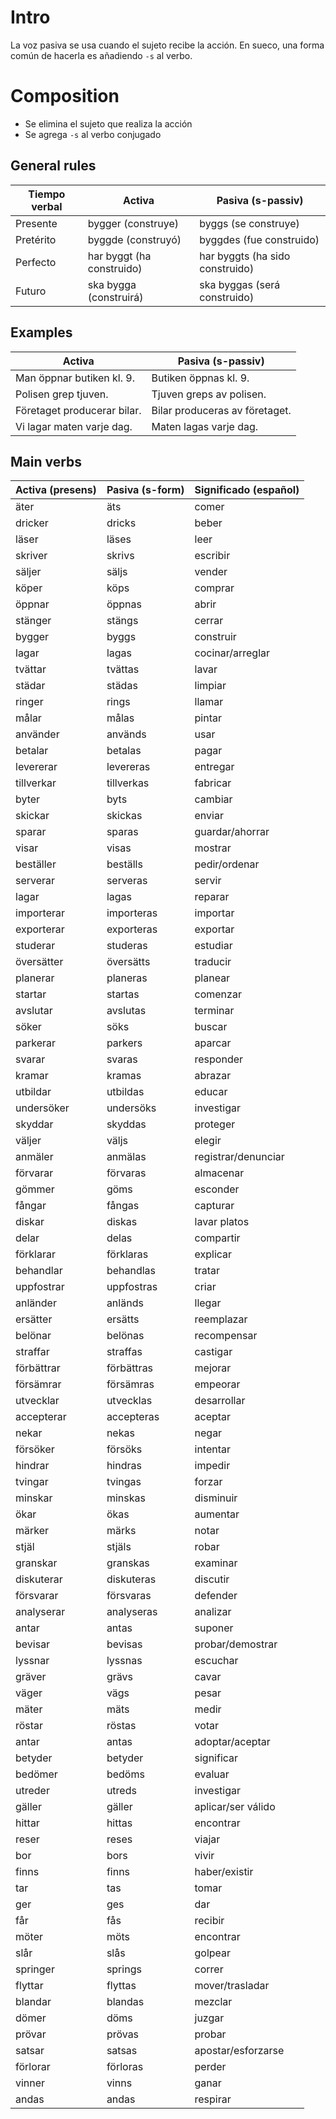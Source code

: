 # Intro

La voz pasiva se usa cuando el sujeto recibe la acción. En sueco, una forma común de hacerla es añadiendo `-s` al verbo.

# Composition

- Se elimina el sujeto que realiza la acción
- Se agrega `-s` al verbo conjugado

## General rules

| Tiempo verbal | Activa                    | Pasiva (s-passiv)               |
| ------------- | ------------------------- | ------------------------------- |
| Presente      | bygger (construye)        | byggs (se construye)            |
| Pretérito     | byggde (construyó)        | byggdes (fue construido)        |
| Perfecto      | har byggt (ha construido) | har byggts (ha sido construido) |
| Futuro        | ska bygga (construirá)    | ska byggas (será construido)    |

## Examples

| Activa                      | Pasiva (s-passiv)              |
| --------------------------- | ------------------------------ |
| Man öppnar butiken kl. 9.   | Butiken öppnas kl. 9.          |
| Polisen grep tjuven.        | Tjuven greps av polisen.       |
| Företaget producerar bilar. | Bilar produceras av företaget. |
| Vi lagar maten varje dag.   | Maten lagas varje dag.         |

## Main verbs

| Activa (presens) | Pasiva (s-form) | Significado (español) |
|------------------|------------------|-------------------------|
| äter             | äts              | comer                   |
| dricker          | dricks           | beber                   |
| läser            | läses            | leer                    |
| skriver          | skrivs           | escribir                |
| säljer           | säljs            | vender                  |
| köper            | köps             | comprar                 |
| öppnar           | öppnas           | abrir                   |
| stänger          | stängs           | cerrar                  |
| bygger           | byggs            | construir               |
| lagar            | lagas            | cocinar/arreglar        |
| tvättar          | tvättas          | lavar                   |
| städar           | städas           | limpiar                 |
| ringer           | rings            | llamar                  |
| målar            | målas            | pintar                  |
| använder         | används          | usar                    |
| betalar          | betalas          | pagar                   |
| levererar        | levereras        | entregar                |
| tillverkar       | tillverkas       | fabricar                |
| byter            | byts             | cambiar                 |
| skickar          | skickas          | enviar                  |
| sparar           | sparas           | guardar/ahorrar         |
| visar            | visas            | mostrar                 |
| beställer        | beställs         | pedir/ordenar           |
| serverar         | serveras         | servir                  |
| lagar            | lagas            | reparar                 |
| importerar       | importeras       | importar                |
| exporterar       | exporteras       | exportar                |
| studerar         | studeras         | estudiar                |
| översätter       | översätts        | traducir                |
| planerar         | planeras         | planear                 |
| startar          | startas          | comenzar                |
| avslutar         | avslutas         | terminar                |
| söker            | söks             | buscar                  |
| parkerar         | parkers          | aparcar                 |
| svarar           | svaras           | responder               |
| kramar           | kramas           | abrazar                 |
| utbildar         | utbildas         | educar                  |
| undersöker       | undersöks        | investigar              |
| skyddar          | skyddas          | proteger                |
| väljer           | väljs            | elegir                  |
| anmäler          | anmälas          | registrar/denunciar     |
| förvarar         | förvaras         | almacenar               |
| gömmer           | göms             | esconder                |
| fångar           | fångas           | capturar                |
| diskar           | diskas           | lavar platos            |
| delar            | delas            | compartir               |
| förklarar        | förklaras        | explicar                |
| behandlar        | behandlas        | tratar                  |
| uppfostrar       | uppfostras       | criar                   |
| anländer         | anländs          | llegar                  |
| ersätter         | ersätts          | reemplazar              |
| belönar          | belönas          | recompensar             |
| straffar         | straffas         | castigar                |
| förbättrar       | förbättras       | mejorar                 |
| försämrar        | försämras        | empeorar                |
| utvecklar        | utvecklas        | desarrollar             |
| accepterar       | accepteras       | aceptar                 |
| nekar            | nekas            | negar                   |
| försöker         | försöks          | intentar                |
| hindrar          | hindras          | impedir                 |
| tvingar          | tvingas          | forzar                  |
| minskar          | minskas          | disminuir               |
| ökar             | ökas             | aumentar                |
| märker           | märks            | notar                   |
| stjäl            | stjäls           | robar                   |
| granskar         | granskas         | examinar                |
| diskuterar       | diskuteras       | discutir                |
| försvarar        | försvaras        | defender                |
| analyserar       | analyseras       | analizar                |
| antar            | antas            | suponer                 |
| bevisar          | bevisas          | probar/demostrar        |
| lyssnar          | lyssnas          | escuchar                |
| gräver           | grävs            | cavar                   |
| väger            | vägs             | pesar                   |
| mäter            | mäts             | medir                   |
| röstar           | röstas           | votar                   |
| antar            | antas            | adoptar/aceptar         |
| betyder          | betyder          | significar              |
| bedömer          | bedöms           | evaluar                 |
| utreder          | utreds           | investigar              |
| gäller           | gäller           | aplicar/ser válido      |
| hittar           | hittas           | encontrar               |
| reser            | reses            | viajar                  |
| bor              | bors             | vivir                   |
| finns            | finns            | haber/existir           |
| tar              | tas              | tomar                   |
| ger              | ges              | dar                     |
| får              | fås              | recibir                 |
| möter            | möts             | encontrar               |
| slår             | slås             | golpear                 |
| springer         | springs          | correr                  |
| flyttar          | flyttas          | mover/trasladar         |
| blandar          | blandas          | mezclar                 |
| dömer            | döms             | juzgar                  |
| prövar           | prövas           | probar                  |
| satsar           | satsas           | apostar/esforzarse      |
| förlorar         | förloras         | perder                  |
| vinner           | vinns            | ganar                   |
| andas            | andas            | respirar                |
